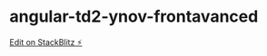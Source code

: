 # angular-td2-ynov-frontavanced

[Edit on StackBlitz ⚡️](https://stackblitz.com/edit/angular-vkqrvw)